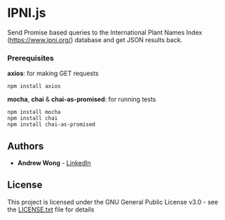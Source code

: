 # IPNI.js

Send Promise based queries to the International Plant Names Index (https://www.ipni.org/) database and get JSON results back.

### Prerequisites	

**axios**: for making GET requests

```	
npm install axios
```	
**mocha**, **chai** & **chai-as-promised**: for running tests
```	
npm install mocha
npm install chai
npm install chai-as-promised
```	

## Authors

* **Andrew Wong** - [LinkedIn](https://www.linkedin.com/in/andrew-wong-438509100/)

## License

This project is licensed under the GNU General Public License v3.0 - see the [LICENSE.txt](LICENSE.txt) file for details
